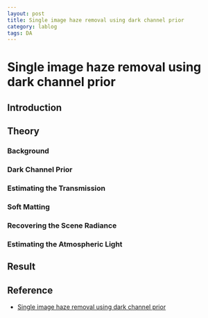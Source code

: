 ```yaml
---
layout: post
title: Single image haze removal using dark channel prior
category: lablog
tags: DA
---
```

# Single image haze removal using dark channel prior

## Introduction 

## Theory
### Background
### Dark Channel Prior
### Estimating the Transmission
### Soft Matting
### Recovering the Scene Radiance
### Estimating the Atmospheric Light

## Result

## Reference
- [Single image haze removal using dark channel prior](https://ieeexplore.ieee.org/abstract/document/5567108)


